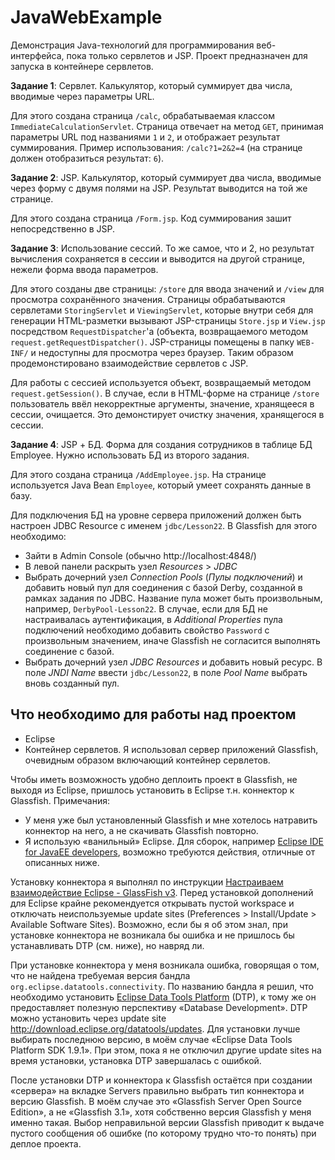 # JavaWebExample

Демонстрация Java-технологий для программирования веб-интерфейса, пока только сервлетов и JSP.
Проект предназначен для запуска в контейнере сервлетов.

**Задание 1**: Сервлет. Калькулятор, который суммирует два числа, вводимые через параметры URL.

Для этого создана страница `/calc`, обрабатываемая классом `ImmediateCalculationServlet`.
Страница отвечает на метод `GET`, принимая параметры URL под названиями `1` и `2`, и отображает результат суммирования.  Пример использования: `/calc?1=2&2=4` (на странице должен отобразиться результат: `6`).

**Задание 2**: JSP. Калькулятор, который суммирует два числа, вводимые через форму с двумя полями на JSP. Результат выводится на той же странице.

Для этого создана страница `/Form.jsp`.  Код суммирования зашит непосредственно в JSP.

**Задание 3**: Использование сессий. То же самое, что и 2, но результат вычисления сохраняется в сессии и выводится на другой странице, нежели форма ввода параметров.

Для этого созданы две страницы: `/store` для ввода значений и `/view` для просмотра сохранённого значения.  Страницы обрабатываются сервлетами `StoringServlet` и `ViewingServlet`, которые внутри себя для генерации HTML-разметки вызывают JSP-страницы `Store.jsp` и `View.jsp` посредством `RequestDispatcher`'а (объекта, возвращаемого методом `request.getRequestDispatcher()`.  JSP-страницы помещены в папку `WEB-INF/` и недоступны для просмотра через браузер.  Таким образом продемонстировано взаимодействие сервлетов с JSP.

Для работы с сессией используется объект, возвращаемый методом `request.getSession()`.  В случае, если в HTML-форме на странице `/store` пользователь ввёл некорректные аргументы, значение, хранящееся в сессии, очищается.  Это демонстирует очистку значения, хранящегося в сессии.

**Задание 4**: JSP + БД. Форма для создания сотрудников в таблице БД Employee. Нужно использовать БД из второго задания.

Для этого создана страница `/AddEmployee.jsp`.  На странице используется Java Bean `Employee`, который умеет сохранять данные в базу.

Для подключения БД на уровне сервера приложений должен быть настроен JDBC Resource с именем `jdbc/Lesson22`.  В Glassfish для этого необходимо:

  * Зайти в Admin Console (обычно http://localhost:4848/)
  * В левой панели раскрыть узел *Resources* > *JDBC*
  * Выбрать дочерний узел *Connection Pools* (*Пулы подключений*) и добавить новый пул для соединения с базой Derby, созданной в рамках задания по JDBC.  Название пула может быть произвольным, например, `DerbyPool-Lesson22`.  В случае, если для БД не настраивалась аутентификация, в *Additional Properties* пула подключений необходимо добавить свойство `Password` с произвольным значением, иначе Glassfish не согласится выполнять соединение с базой.
  * Выбрать дочерний узел *JDBC Resources* и добавить новый ресурс.  В поле *JNDI Name* ввести `jdbc/Lesson22`, в поле *Pool Name* выбрать вновь созданный пул.

## Что необходимо для работы над проектом

  * Eclipse
  * Контейнер сервлетов.  Я использовал сервер приложений Glassfish, очевидным образом включающий контейнер сервлетов.

Чтобы иметь возможность удобно деплоить проект в Glassfish, не выходя из Eclipse, пришлось установить в Eclipse т.н. коннектор к Glassfish.  Примечания:

  * У меня уже был установленный Glassfish и мне хотелось натравить коннектор на него, а не скачивать Glassfish повторно.
  * Я использую «ванильный» Eclipse.  Для сборок, например [Eclipse IDE for JavaEE developers][1], возможно требуются действия, отличные от описанных ниже.

Установку коннектора я выполнял по инструкции [Настраиваем взаимодействие Eclipse - GlassFish v3][2].  Перед установкой дополнений для Eclipse крайне рекомендуется открывать пустой workspace и отключать неиспользуемые update sites (Preferences > Install/Update > Available Software Sites).  Возможно, если бы я об этом знал, при установке коннектора не возникала бы ошибка и не пришлось бы устанавливать DTP (см. ниже), но навряд ли.

При установке коннектора у меня возникала ошибка, говорящая о том, что не найдена требуемая версия бандла `org.eclipse.datatools.connectivity`.  По названию бандла я решил, что необходимо установить [Eclipse Data Tools Platform][3] (DTP), к тому же он предоставляет полезную перспективу «Database Development».  DTP можно установить через update site http://download.eclipse.org/datatools/updates.  Для установки лучше выбирать последнюю версию, в моём случае  «Eclipse Data Tools Platform SDK 1.9.1».  При этом, пока я не отключил другие update sites на время установки, установка DTP завершалась с ошибкой.

После установки DTP и коннектора к Glassfish остаётся при создании «сервера» на вкладке Servers правильно выбрать тип коннектора и версию Glassfish.  В моём случае это «Glassfish Server Open Source Edition», а не «Glassfish 3.1», хотя собственно версия Glassfish у меня именно такая.  Выбор неправильной версии Glassfish приводит к выдаче пустого сообщения об ошибке (по которому трудно что-то понять) при деплое проекта.

[1]: http://eclipse.org/downloads/moreinfo/jee.php
[2]: http://samolisov.blogspot.com/2010/08/eclipse-glassfish-30.html
[3]: http://eclipse.org/datatools/
